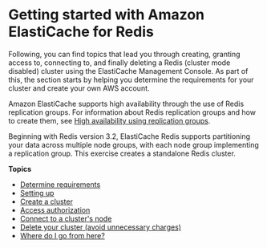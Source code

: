 # Getting started with Amazon ElastiCache for Redis<a name="GettingStarted"></a>

Following, you can find topics that lead you through creating, granting access to, connecting to, and finally deleting a Redis \(cluster mode disabled\) cluster using the ElastiCache Management Console\. As part of this, the section starts by helping you determine the requirements for your cluster and create your own AWS account\.

Amazon ElastiCache supports high availability through the use of Redis replication groups\. For information about Redis replication groups and how to create them, see [High availability using replication groups](Replication.md)\.

Beginning with Redis version 3\.2, ElastiCache Redis supports partitioning your data across multiple node groups, with each node group implementing a replication group\. This exercise creates a standalone Redis cluster\.

**Topics**
+ [Determine requirements](getting-started-determine-requirements.md)
+ [Setting up](set-up.md)
+ [Create a cluster](GettingStarted.CreateCluster.md)
+ [Access authorization](GettingStarted.AuthorizeAccess.md)
+ [Connect to a cluster's node](GettingStarted.ConnectToCacheNode.md)
+ [Delete your cluster \(avoid unnecessary charges\)](GettingStarted.DeleteCacheCluster.md)
+ [Where do I go from here?](GettingStarted.WhereGoFromHere.md)